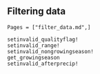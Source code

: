 ## Filtering data
```@index
Pages = ["filter_data.md",]
```

```@docs
setinvalid_qualityflag!
setinvalid_range!
setinvalid_nongrowingseason!
get_growingseason
setinvalid_afterprecip!
```